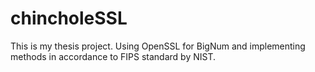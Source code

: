 # chincholeSSL
This is my thesis project. 
Using OpenSSL for BigNum and implementing methods in accordance to FIPS standard by NIST.
